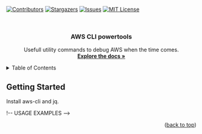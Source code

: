 <a name="readme-top"></a>

[![Contributors][contributors-shield]][contributors-url]
[![Stargazers][stars-shield]][stars-url]
[![Issues][issues-shield]][issues-url]
[![MIT License][license-shield]][license-url]

<!-- PROJECT LOGO -->
<br />
<div align="center">
  <a href="https://github.com/mmazurowski/script-aws-cli-powertools">
  </a>

<h3 align="center">AWS CLI powertools</h3>

  <p align="center">
    Usefull utility commands to debug AWS when the time comes.
    <br />
    <a href="https://github.com/mmazurowski/script-aws-cli-powertools"><strong>Explore the docs »</strong></a>
  </p>
</div>

<!-- TABLE OF CONTENTS -->
<details>
  <summary>Table of Contents</summary>
  <ol>
    <li>
      <a href="#about-the-project">About The Project</a>
    </li>
    <li>
      <a href="#getting-started">Getting Started</a>
    </li>
    <li><a href="#usage">Usage</a></li>
  </ol>
</details>

<!-- GETTING STARTED -->

## Getting Started

Install aws-cli and jq.

!-- USAGE EXAMPLES -->

<p align="right">(<a href="#readme-top">back to top</a>)</p>

<!-- MARKDOWN LINKS & IMAGES -->
<!-- https://www.markdownguide.org/basic-syntax/#reference-style-links -->

[contributors-shield]: https://img.shields.io/github/contributors/mmazurowski/script-aws-cli-powertools.svg
[contributors-url]: https://github.com/mmazurowski/script-aws-cli-powertools/graphs/contributors
[forks-shield]: https://img.shields.io/github/forks/mmazurowski/script-aws-cli-powertools.svg
[forks-url]: https://github.com/mmazurowski/script-aws-cli-powertools/network/members
[stars-shield]: https://img.shields.io/github/stars/mmazurowski/script-aws-cli-powertools.svg
[stars-url]: https://github.com/mmazurowski/script-aws-cli-powertools/stargazers
[issues-shield]: https://img.shields.io/github/issues/mmazurowski/script-aws-cli-powertools.svg
[issues-url]: https://github.com/mmazurowski/script-aws-cli-powertools/issues
[license-shield]: https://img.shields.io/github/license/mmazurowski/script-aws-cli-powertools.svg
[license-url]: https://github.com/mmazurowski/granted/blob/master/LICENSE.txt
[linkedin-url]: https://linkedin.com/in/marcinmazurowski
